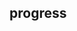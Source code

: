 ## progress

<!-- UTSCOMJSON.progress.description -->

<!-- UTSCOMJSON.progress.attribute -->

<!-- UTSCOMJSON.progress.event -->

<!-- UTSCOMJSON.progress.compatibility -->

<!-- UTSCOMJSON.progress.children -->

<!-- UTSCOMJSON.progress.example -->

<!-- UTSCOMJSON.progress.reference -->

